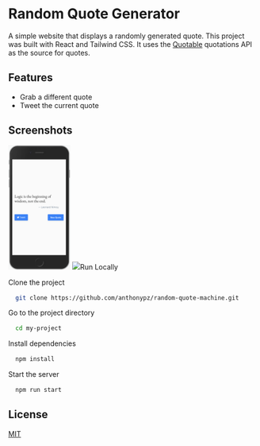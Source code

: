 # Random Quote Generator

A simple website that displays a randomly generated quote. This project was built with React and Tailwind CSS. It uses the [Quotable](https://github.com/lukePeavey/quotable) quotations API as the source for quotes.

## Features

- Grab a different quote
- Tweet the current quote

## Screenshots

<img src="https://github.com/anthonypz/random-quote-machine/blob/main/docs/images/quote.png" height=250>
<img src="https://github.com/anthonypz/random-quote-machine/blob/main/docs/images/quote2.png height=250>

## Run Locally

Clone the project

```bash
  git clone https://github.com/anthonypz/random-quote-machine.git
```

Go to the project directory

```bash
  cd my-project
```

Install dependencies

```bash
  npm install
```

Start the server

```bash
  npm run start
```

## License

[MIT](https://choosealicense.com/licenses/mit/)
